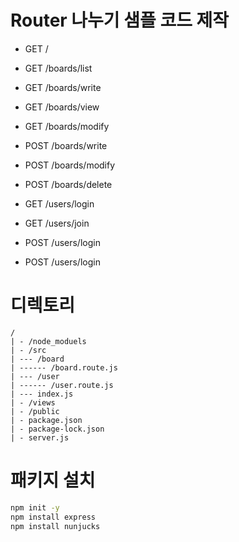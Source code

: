 # Router 나누기 샘플 코드 제작

- GET /
- GET /boards/list
- GET /boards/write
- GET /boards/view
- GET /boards/modify

- POST /boards/write
- POST /boards/modify
- POST /boards/delete

- GET /users/login
- GET /users/join
- POST /users/login
- POST /users/login

# 디렉토리

```
/
| - /node_moduels
| - /src
| --- /board
| ------ /board.route.js
| --- /user
| ------ /user.route.js
| --- index.js
| - /views
| - /public
| - package.json
| - package-lock.json
| - server.js
```

# 패키지 설치

```sh
npm init -y
npm install express
npm install nunjucks
```
